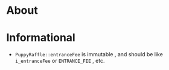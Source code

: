 # About

# Informational

- `PuppyRaffle::entranceFee` is immutable , and should be like `i_entranceFee` or `ENTRANCE_FEE` , etc.